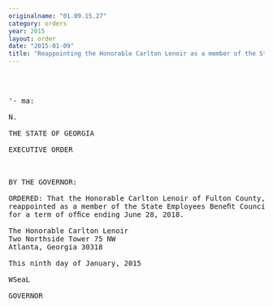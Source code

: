 ```yaml
---
originalname: "01.09.15.27"
category: orders
year: 2015
layout: order
date: "2015-01-09"
title: "Reappointing the Honorable Carlton Lenoir as a member of the State Employees Benefit Council"
---
```

<pre>
  
   

'- ma:

N.

THE STATE OF GEORGIA

EXECUTIVE ORDER

 

BY THE GOVERNOR:

ORDERED: That the Honorable Carlton Lenoir of Fulton County, Georgia, is
reappointed as a member of the State Employees Beneﬁt Council
for a term of ofﬁce ending June 28, 2018.

The Honorable Carlton Lenoir
Two Northside Tower 75 NW
Atlanta, Georgia 30318

This ninth day of January, 2015

WSeaL

GOVERNOR

 

 

 

</pre>
